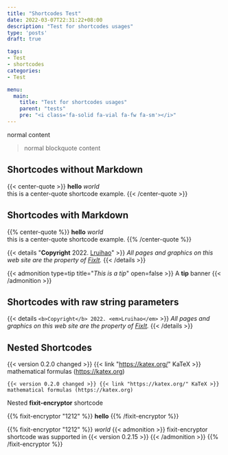 ```yaml
---
title: "Shortcodes Test"
date: 2022-03-07T22:31:22+08:00
description: "Test for shortcodes usages"
type: 'posts'
draft: true

tags:
- Test
- shortcodes
categories:
- Test

menu:
  main:
    title: "Test for shortcodes usages"
    parent: "tests"
    pre: "<i class='fa-solid fa-vial fa-fw fa-sm'></i>"
---
```


normal content

> normal blockquote content

## Shortcodes without Markdown

{{< center-quote >}}
**hello** *world*  
this is a center-quote shortcode example.
{{< /center-quote >}}

## Shortcodes with Markdown

{{% center-quote %}}
**hello** *world*  
this is a center-quote shortcode example.
{{% /center-quote %}}

{{< details "**Copyright** 2022. [Lruihao](https://lruihao.cn/)" >}}
*All pages and graphics on this web site are the property of [FixIt](/).*
{{< /details >}}

{{< admonition type=tip title="*This is a tip*" open=false >}}
A **tip** banner
{{< /admonition >}}

## Shortcodes with raw string parameters

{{< details `<b>Copyright</b> 2022. <em>Lruihao</em>` >}}
*All pages and graphics on this web site are the property of [FixIt](/).*
{{< /details >}}

## Nested Shortcodes

{{< version 0.2.0 changed >}} {{< link "https://katex.org/" KaTeX >}} mathematical formulas (https://katex.org)

```
{{< version 0.2.0 changed >}} {{< link "https://katex.org/" KaTeX >}} mathematical formulas (https://katex.org)
```

Nested **fixit-encryptor** shortcode

{{% fixit-encryptor "1212" %}}
  **hello**
{{% /fixit-encryptor %}}

{{% fixit-encryptor "1212" %}}
  *world*
  {{< admonition >}}
    fixit-encryptor shortcode was supported in {{< version 0.2.15 >}}
  {{< /admonition >}}
{{% /fixit-encryptor %}}
